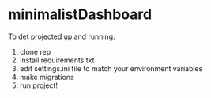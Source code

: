 # minimalistDashboard

To det projected up and running:
1. clone rep
2. install requirements.txt
3. edit settings.ini file to match your environment variables
4. make migrations
5. run project!
